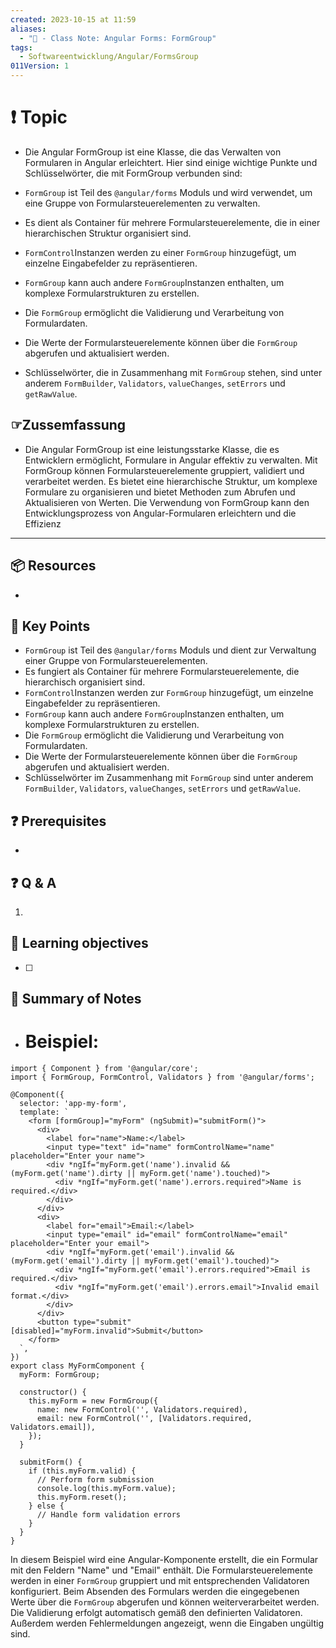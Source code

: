 ```yaml
---
created: 2023-10-15 at 11:59
aliases:
  - "📜 - Class Note: Angular Forms: FormGroup"
tags:
  - Softwareentwicklung/Angular/FormsGroup
011Version: 1
---
```

# ❗ Topic
- Die Angular FormGroup ist eine Klasse, die das Verwalten von Formularen in Angular erleichtert. Hier sind einige wichtige Punkte und Schlüsselwörter, die mit FormGroup verbunden sind:

- `FormGroup` ist Teil des `@angular/forms` Moduls und wird verwendet, um eine Gruppe von Formularsteuerelementen zu verwalten.
- Es dient als Container für mehrere Formularsteuerelemente, die in einer hierarchischen Struktur organisiert sind.
- `FormControl`Instanzen werden zu einer `FormGroup` hinzugefügt, um einzelne Eingabefelder zu repräsentieren.
- `FormGroup` kann auch andere `FormGroup`Instanzen enthalten, um komplexe Formularstrukturen zu erstellen.
- Die `FormGroup` ermöglicht die Validierung und Verarbeitung von Formulardaten.
- Die Werte der Formularsteuerelemente können über die `FormGroup` abgerufen und aktualisiert werden.
- Schlüsselwörter, die in Zusammenhang mit `FormGroup` stehen, sind unter anderem `FormBuilder`, `Validators`, `valueChanges`, `setErrors` und `getRawValue`.
## ☞Zussemfassung
- Die Angular FormGroup ist eine leistungsstarke Klasse, die es Entwicklern ermöglicht, Formulare in Angular effektiv zu verwalten. Mit FormGroup können Formularsteuerelemente gruppiert, validiert und verarbeitet werden. Es bietet eine hierarchische Struktur, um komplexe Formulare zu organisieren und bietet Methoden zum Abrufen und Aktualisieren von Werten. Die Verwendung von FormGroup kann den Entwicklungsprozess von Angular-Formularen erleichtern und die Effizienz
 ---
## 📦 Resources
- 
## 🔑 Key Points

- `FormGroup` ist Teil des `@angular/forms` Moduls und dient zur Verwaltung einer Gruppe von Formularsteuerelementen.
- Es fungiert als Container für mehrere Formularsteuerelemente, die hierarchisch organisiert sind.
- `FormControl`Instanzen werden zur `FormGroup` hinzugefügt, um einzelne Eingabefelder zu repräsentieren.
- `FormGroup` kann auch andere `FormGroup`Instanzen enthalten, um komplexe Formularstrukturen zu erstellen.
- Die `FormGroup` ermöglicht die Validierung und Verarbeitung von Formulardaten.
- Die Werte der Formularsteuerelemente können über die `FormGroup` abgerufen und aktualisiert werden.
- Schlüsselwörter im Zusammenhang mit `FormGroup` sind unter anderem `FormBuilder`, `Validators`, `valueChanges`, `setErrors` und `getRawValue`.
## ❓ Prerequisites
- 
## ❓ Q & A
1. 
## 🎯 Learning objectives
- [ ] 
## 📃 Summary of Notes
- # Beispiel:

```tsx
import { Component } from '@angular/core';
import { FormGroup, FormControl, Validators } from '@angular/forms';

@Component({
  selector: 'app-my-form',
  template: `
    <form [formGroup]="myForm" (ngSubmit)="submitForm()">
      <div>
        <label for="name">Name:</label>
        <input type="text" id="name" formControlName="name" placeholder="Enter your name">
        <div *ngIf="myForm.get('name').invalid && (myForm.get('name').dirty || myForm.get('name').touched)">
          <div *ngIf="myForm.get('name').errors.required">Name is required.</div>
        </div>
      </div>
      <div>
        <label for="email">Email:</label>
        <input type="email" id="email" formControlName="email" placeholder="Enter your email">
        <div *ngIf="myForm.get('email').invalid && (myForm.get('email').dirty || myForm.get('email').touched)">
          <div *ngIf="myForm.get('email').errors.required">Email is required.</div>
          <div *ngIf="myForm.get('email').errors.email">Invalid email format.</div>
        </div>
      </div>
      <button type="submit" [disabled]="myForm.invalid">Submit</button>
    </form>
  `,
})
export class MyFormComponent {
  myForm: FormGroup;

  constructor() {
    this.myForm = new FormGroup({
      name: new FormControl('', Validators.required),
      email: new FormControl('', [Validators.required, Validators.email]),
    });
  }

  submitForm() {
    if (this.myForm.valid) {
      // Perform form submission
      console.log(this.myForm.value);
      this.myForm.reset();
    } else {
      // Handle form validation errors
    }
  }
}

```

In diesem Beispiel wird eine Angular-Komponente erstellt, die ein Formular mit den Feldern "Name" und "Email" enthält. Die Formularsteuerelemente werden in einer `FormGroup` gruppiert und mit entsprechenden Validatoren konfiguriert. Beim Absenden des Formulars werden die eingegebenen Werte über die `FormGroup` abgerufen und können weiterverarbeitet werden. Die Validierung erfolgt automatisch gemäß den definierten Validatoren. Außerdem werden Fehlermeldungen angezeigt, wenn die Eingaben ungültig sind.